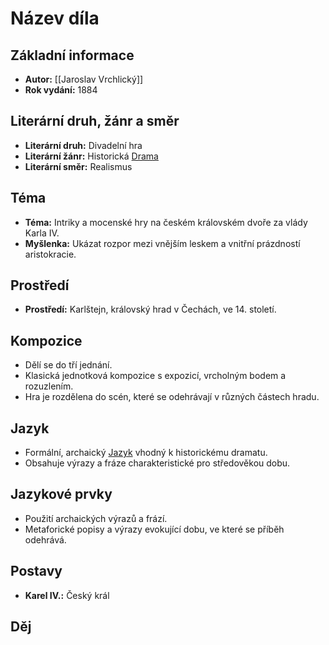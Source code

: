 # Název díla

## Základní informace

- **Autor:** [[Jaroslav Vrchlický]]
- **Rok vydání:** 1884

## Literární druh, žánr a směr 

- **Literární druh:** Divadelní hra
- **Literární žánr:** Historická [Drama](Drama.md)
- **Literární směr:** Realismus

## Téma 

- **Téma:** Intriky a mocenské hry na českém královském dvoře za vlády Karla IV.
- **Myšlenka:** Ukázat rozpor mezi vnějším leskem a vnitřní prázdností aristokracie.

## Prostředí 

- **Prostředí:** Karlštejn, královský hrad v Čechách, ve 14. století.

## Kompozice 

- Dělí se do tří jednání.
- Klasická jednotková kompozice s expozicí, vrcholným bodem a rozuzlením.
- Hra je rozdělena do scén, které se odehrávají v různých částech hradu.

## Jazyk 

- Formální, archaický [Jazyk](Jazyk.md) vhodný k historickému dramatu.
- Obsahuje výrazy a fráze charakteristické pro středověkou dobu.

## Jazykové prvky 

- Použití archaických výrazů a frází.
- Metaforické popisy a výrazy evokující dobu, ve které se příběh odehrává.

## Postavy 

- **Karel IV.:** Český král

## Děj